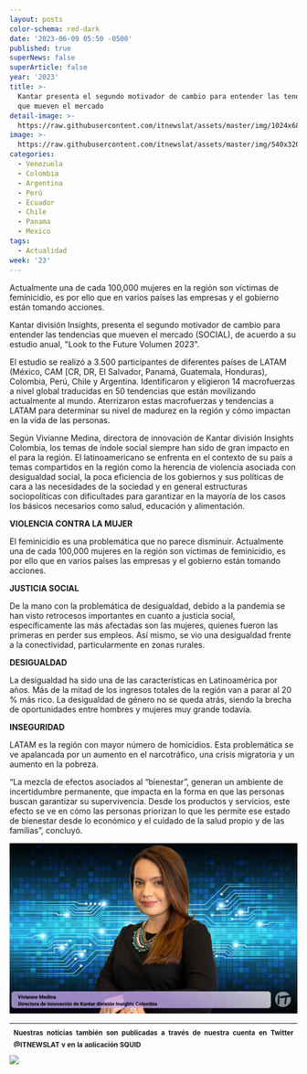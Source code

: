 ```yaml
---
layout: posts
color-schema: red-dark
date: '2023-06-09 05:50 -0500'
published: true
superNews: false
superArticle: false
year: '2023'
title: >-
  Kantar presenta el segundo motivador de cambio para entender las tendencias
  que mueven el mercado
detail-image: >-
  https://raw.githubusercontent.com/itnewslat/assets/master/img/1024x680/Vivianne-Medina-g.jpg
image: >-
  https://raw.githubusercontent.com/itnewslat/assets/master/img/540x320/Vivianne-Medina-p.jpg
categories:
  - Venezuela
  - Colombia
  - Argentina
  - Perú
  - Ecuador
  - Chile
  - Panama
  - Mexico
tags:
  - Actualidad
week: '23'
---
```

Actualmente una de cada 100,000 mujeres en la región son víctimas de feminicidio, es por ello que en varios países las empresas y el gobierno están tomando acciones.

Kantar división Insights, presenta el segundo motivador de cambio para entender las tendencias que mueven el mercado (SOCIAL), de acuerdo a su estudio anual, "Look to the Future Volumen 2023".
 
El estudio se realizó a 3.500 participantes de diferentes países de LATAM (México, CAM [CR, DR, El Salvador, Panamá, Guatemala, Honduras), Colombia, Perú, Chile y Argentina. Identificaron y eligieron 14 macrofuerzas a nivel global traducidas en 50 tendencias que están movilizando actualmente al mundo. Aterrizaron estas macrofuerzas y tendencias a LATAM para determinar su nivel de madurez en la región y cómo impactan en la vida de las personas.
 
Según Vivianne Medina, directora de innovación de Kantar división Insights Colombia, los temas de índole social siempre han sido de gran impacto en el para la región. El latinoamericano se enfrenta en el contexto de su país a temas compartidos en la región como la herencia de violencia asociada con desigualdad social, la poca eficiencia de los gobiernos y sus políticas de cara a las necesidades de la sociedad y en general estructuras sociopolíticas con dificultades para garantizar en la mayoría de los casos los básicos necesarios como salud, educación y alimentación.
 
**VIOLENCIA CONTRA LA MUJER**

El feminicidio es una problemática que no parece disminuir. Actualmente una de cada 100,000 mujeres en la región son víctimas de feminicidio, es por ello que en varios países las empresas y el gobierno están tomando acciones.
 
**JUSTICIA SOCIAL**

De la mano con la problemática de desigualdad, debido a la pandemia se han visto retrocesos importantes en cuanto a justicia social, específicamente las más afectadas son las mujeres, quienes fueron las primeras en perder sus empleos. Así mismo, se vio una desigualdad frente a la conectividad, particularmente en zonas rurales.
 
**DESIGUALDAD**

La desigualdad ha sido una de las características en Latinoamérica por años. Más de la mitad de los ingresos totales de la región van a parar al 20 % más rico. La desigualdad de género no se queda atrás, siendo la brecha de oportunidades entre hombres y mujeres muy grande todavía.
 
**INSEGURIDAD**

LATAM es la región con mayor número de homicidios. Esta problemática se ve apalancada por un aumento en el narcotráfico, una crisis migratoria y un aumento en la pobreza.

“La mezcla de efectos asociados al “bienestar”, generan un ambiente de incertidumbre permanente, que impacta en la forma en que las personas buscan garantizar su supervivencia. Desde los productos y servicios, este efecto se ve en cómo las personas priorizan lo que les permite ese estado de bienestar desde lo económico y el cuidado de la salud propio y de las familias”, concluyó.  

![](https://raw.githubusercontent.com/itnewslat/assets/master/img/540x320/Vivianne-Medina-p.jpg)

<table style="height: 42px;" width="569">
<tbody>
<tr>
<td style="text-align: justify;"><sub><strong>Nuestras noticias también son publicadas a través de nuestra cuenta en Twitter <a href="https://twitter.com/itnewslat?lang=es">@ITNEWSLAT</a> y en la aplicación <a href="https://squidapp.co/en/">SQUID</a></strong></sub></td>
</tr>
</tbody>
</table>
<img src="https://tracker.metricool.com/c3po.jpg?hash=56f88a41e39ab42c063cc51676587a04"/>